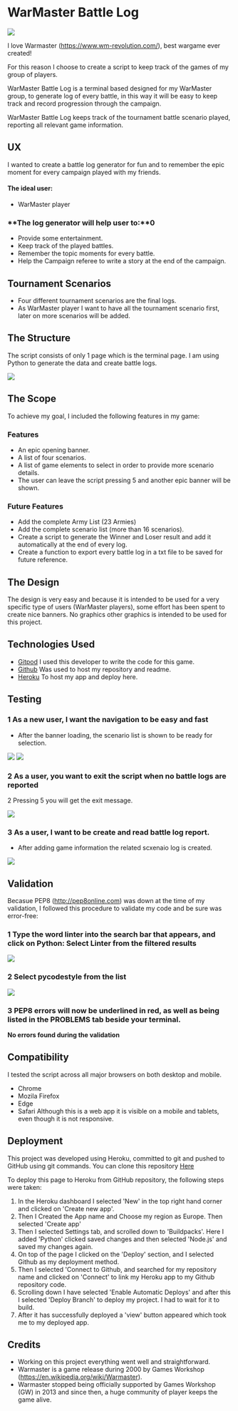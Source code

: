 # WarMaster Battle Log

![](/images/amiresponsive.jpg)

I love Warmaster (https://www.wm-revolution.com/), best wargame ever created!

For this reason I choose to create a script to keep track of the games of my group of players.

WarMaster Battle Log is a terminal based designed for my WarMaster group, to generate log of every battle, in this way it will be easy to keep track and record progression through the campaign.

WarMaster Battle Log keeps track of the tournament battle scenario played, reporting all relevant game information.


## **UX**

I wanted to create a battle log generator for fun and to remember the epic moment for every campaign played with my friends.


#### **The ideal user:**

* WarMaster player


### **The log generator will help user to:**0

* Provide some entertainment.
* Keep track of the played battles.
* Remember the topic moments for every battle.
* Help the Campaign referee to write a story at the end of the campaign.


## **Tournament Scenarios**

* Four different tournament scenarios are the final logs.
* As WarMaster player I want to have all the tournament scenario first, later on more scenarios will be added.


## **The Structure**

The script consists of only 1 page which is the terminal page. I am using Python to generate the data and create battle logs.

![](/images/flowchart.jpg)


## **The Scope**

To achieve my goal, I included the following features in my game:


### **Features**

* An epic opening banner.
* A list of four scenarios.
* A list of game elements to select in order to provide more scenario details.
* The user can leave the script pressing 5 and another epic banner will be shown.


### **Future Features**

* Add the complete Army List (23 Armies)
* Add the complete scenario list (more than 16 scenarios).
* Create a script to generate the Winner and Loser result and add it automatically at the end of every log.
* Create a function to export every battle log in a txt file to be saved for future reference.


## **The Design**

The design is very easy and because it is intended to be used for a very specific type of users (WarMaster players), some effort has been spent to create nice banners.
No graphics other graphics is intended to be used for this project.


## **Technologies Used**

* [Gitpod](https://gitpod.io/workspaces) I used this developer to write the code for this game.
* [Github](https://github.com/) Was used to host my repository and readme.
* [Heroku](https://id.heroku.com/login) To host my app and deploy here.


## **Testing**

### 1 As a new user, I want the navigation to be easy and fast
* After the banner loading, the scenario list is shown to be ready for selection.

![](/images/test_1.jpg)
![](/images/test_0.jpg)

### 2 As a user, you want to exit the script when no battle logs are reported
2 Pressing 5 you will get the exit message.

![](/images/test_2.jpg)

### 3 As a user, I want to be create and read battle log report.
* After adding game information the related scxenaio log is created.

![](/images/test_3.jpg)


## **Validation**

Becasue PEP8 (http://pep8online.com) was down at the time of my validation, I followed this procedure to validate my code and be sure was error-free:

### 1 Type the word linter into the search bar that appears, and click on Python: Select Linter from the filtered results

![](/images/image_1.png)

### 2 Select pycodestyle from the list

![](/images/image_2.png)

### 3 PEP8 errors will now be underlined in red, as well as being listed in the PROBLEMS tab beside your terminal.

**No errors found during the validation**


## **Compatibility**

I tested the script across all major browsers on both desktop and mobile.
* Chrome
* Mozila Firefox
* Edge
* Safari
Although this is a web app it is visible on a mobile and tablets, even though it is not responsive.


## **Deployment**

This project was developed using Heroku, committed to git and pushed to GitHub using git commands.
You can clone this repository [Here]()

To deploy this page to Heroku from GitHub repository, the following steps were taken:

1. In the Heroku dashboard I selected 'New' in the top right hand corner and clicked on 'Create new app'.
2. Then I Created the App name and Choose my region as Europe. Then selected 'Create app'
4. Then I selected Settings tab, and scrolled down to 'Buildpacks'. Here I added 'Python' clicked saved changes and then selected 'Node.js' and saved my changes again.
5. On top of the page I clicked on the 'Deploy' section, and I selected Github as my deployment method.
6. Then I selected 'Connect to Github, and searched for my repository name and clicked on 'Connect' to link my Heroku app to my Github repository code.
7. Scrolling down I have selected 'Enable Automatic Deploys' and after this I selected 'Deploy Branch' to deploy my project. I had to wait for it to build.
8. After it has successfully deployed a 'view' button appeared which took me to my deployed app.


## Credits

* Working on this project everything went well and straightforward.
* Warmaster is a game release during 2000 by Games Workshop (https://en.wikipedia.org/wiki/Warmaster).
* Warmaster stopped being officially supported by Games Workshop (GW) in 2013 and since then, a huge community of player keeps the game alive. 